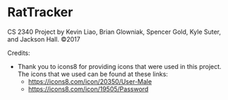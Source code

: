 # RatTracker

CS 2340 Project by Kevin Liao, Brian Glowniak, Spencer Gold, Kyle Suter, and Jackson Hall.
©2017

Credits:
- Thank you to icons8 for providing icons that were used in this project. The
  icons that we used can be found at these links: 
  - https://icons8.com/icon/20350/User-Male
  - https://icons8.com/icon/19505/Password
